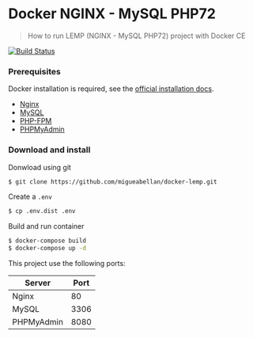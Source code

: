 # Docker NGINX - MySQL PHP72

> How to run LEMP (NGINX - MySQL PHP72) project with Docker CE

[![Build Status](https://travis-ci.org/migueabellan/docker-lemp.svg?branch=master)](https://travis-ci.org/migueabellan/docker-lemp)


### Prerequisites

Docker installation is required, see the [official installation docs](https://docs.docker.com/install/).

* [Nginx](https://hub.docker.com/_/nginx/)
* [MySQL](https://hub.docker.com/_/mysql/)
* [PHP-FPM](https://hub.docker.com/r/phpdockerio/php72-fpm/)
* [PHPMyAdmin](https://hub.docker.com/r/phpmyadmin/phpmyadmin/)


### Download and install

Donwload using git

```sh
$ git clone https://github.com/migueabellan/docker-lemp.git
```

Create a `.env`

```sh
$ cp .env.dist .env
```

Build and run container

```sh
$ docker-compose build
$ docker-compose up -d
```

This project use the following ports:

| Server     | Port |
|------------|------|
| Nginx      | 80 |
| MySQL      | 3306 |
| PHPMyAdmin | 8080 |